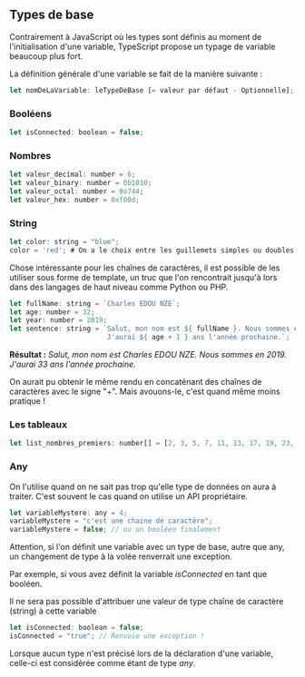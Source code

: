 ## Types de base

Contrairement à JavaScript où les types sont définis au moment de l'initialisation d'une variable, TypeScript propose un typage de variable beaucoup plus fort.

La définition générale d'une variable se fait de la manière suivante :

```javascript
let nomDeLaVariable: leTypeDeBase [= valeur par défaut - Optionnelle];
```

### Booléens

```javascript
let isConnected: boolean = false;
```

### Nombres

```javascript
let valeur_decimal: number = 6;
let valeur_binary: number = 0b1010;
let valeur_octal: number = 0o744;
let valeur_hex: number = 0xf00d;
```

### String

```javascript
let color: string = "blue";
color = 'red'; # On a le choix entre les guillemets simples ou doubles
```

Chose intéressante pour les chaînes de caractères, il est possible de les utiliser sous forme de template, un truc que l'on rencontrait jusqu'à lors dans des langages de haut niveau comme Python ou PHP.

```javascript
let fullName: string = `Charles EDOU NZE`;
let age: number = 32;
let year: number = 2019;
let sentence: string = `Salut, mon nom est ${ fullName }. Nous sommes en ${ year }.
                        J'aurai ${ age + 1 } ans l'année prochaine.`;
```

**Résultat :** *Salut, mon nom est Charles EDOU NZE. Nous sommes en 2019. J'aurai 33 ans l'année prochaine.*

On aurait pu obtenir le même rendu en concaténant des chaînes de caractères avec le signe "+". Mais avouons-le, c'est quand même moins pratique !

### Les tableaux

```javascript
let list_nombres_premiers: number[] = [2, 3, 5, 7, 11, 13, 17, 19, 23, 29, 31];
```

### Any

On l'utilise quand on ne sait pas trop qu'elle type de données on aura à traiter. C'est souvent le cas quand on utilise un API propriétaire.

```javascript
let variableMystere: any = 4;
variableMystere = "c'est une chaine de caractère";
variableMystere = false; // ou un booléen finalement
```

Attention, si l'on définit une variable avec un type de base, autre que any, un changement de type à la volée renverrait une exception.

Par exemple, si vous avez définit la variable *isConnected* en tant que booléen.

Il ne sera pas possible d'attribuer une valeur de type chaîne de caractère (string) à cette variable

```javascript
let isConnected: boolean = false;
isConnected = "true"; // Renvoie une exception !
```

Lorsque aucun type n'est précisé lors de la déclaration d'une variable, celle-ci est considérée comme étant de type *any*.
